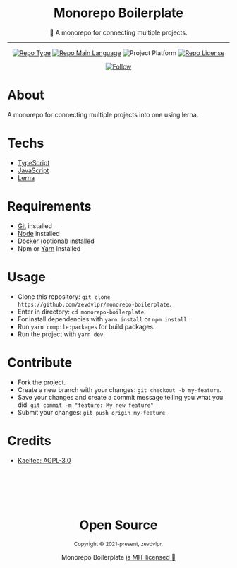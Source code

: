 <div align="center">  
  <h1>Monorepo Boilerplate</h1>  
  <p>📝 A monorepo for connecting multiple projects.</p>    
  <hr />    
  <p>
      <a href="https://rocketseat.com/"><img src="https://img.shields.io/badge/type-template-green" alt="Repo Type" /></a>
      <a href="https://www.typescriptlang.org/"><img src="https://img.shields.io/badge/language-typescript-blue" alt="Repo Main Language" /></a>
      <img src="https://img.shields.io/badge/platform-backend-blueviolet" alt="Project Platform" />                
      <a href="https://github.com/zevdvlpr/monorepo-boilerplate/tree/main/LICENSE"><img src="https://img.shields.io/github/license/zevdvlpr/monorepo-boilerplate?color=red&label=license" alt="Repo License" /></a>
  </p>     
  <p><a href="https://www.linkedin.com/in/zevdvlpr" target="_blank"><img src="https://img.shields.io/twitter/url?label=Connect%20%40zevdvlpr&logo=linkedin&url=https%3A%2F%2Fwww.twitter.com%2zevdvlpr%2F" alt="Follow" /></a><p>
</div>

# About

A monorepo for connecting multiple projects into one using lerna.

# Techs

- [TypeScript](https://www.typescriptlang.org/)
- [JavaScript](https://www.javascript.com/)
- [Lerna](https://lerna.js.org/)

# Requirements

- [Git](https://git-scm.com/) installed
- [Node](https://node.js.org/) installed
- [Docker](https://docker.com) (optional) installed
- Npm or [Yarn](https://yarnpkg.com/) installed

# Usage

- Clone this repository: `git clone https://github.com/zevdvlpr/monorepo-boilerplate`.
- Enter in directory: `cd monorepo-boilerplate`.
- For install dependencies with `yarn install` or `npm install`.
- Run `yarn compile:packages` for build packages.
- Run the project with `yarn dev`.

# Contribute

- Fork the project.
- Create a new branch with your changes: `git checkout -b my-feature`.
- Save your changes and create a commit message telling you what you did: `git commit -m "feature: My new feature"`
- Submit your changes: `git push origin my-feature`.

# Credits

- [Kaeltec: AGPL-3.0](https://github.com/kaeltec/client)

<br>
<br>
<br>
<br>

<div align="center">
  <h1>Open Source</h1>
  <sub>Copyright © 2021-present, zevdvlpr.</sub>
  <p>Monorepo Boilerplate <a href="https://github.com/zevdvlpr/monorepo-boilerplate/tree/main/LICENSE">is MIT licensed 💖</a></p>  
</div>
